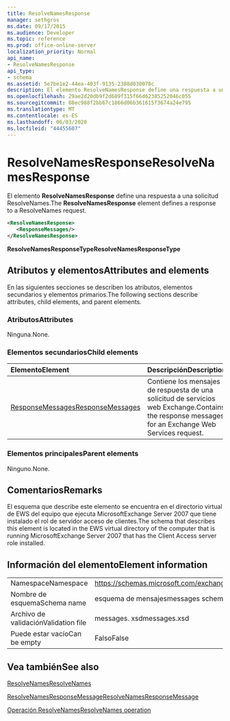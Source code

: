 ```yaml
---
title: ResolveNamesResponse
manager: sethgros
ms.date: 09/17/2015
ms.audience: Developer
ms.topic: reference
ms.prod: office-online-server
localization_priority: Normal
api_name:
- ResolveNamesResponse
api_type:
- schema
ms.assetid: 5e7be1e2-44ea-403f-9135-2388d030078c
description: El elemento ResolveNamesResponse define una respuesta a una solicitud ResolveNames.
ms.openlocfilehash: 29ae2d20db9f2d689f315f66d62385252046c055
ms.sourcegitcommit: 88ec988f2bb67c1866d06b361615f3674a24e795
ms.translationtype: MT
ms.contentlocale: es-ES
ms.lasthandoff: 06/03/2020
ms.locfileid: "44455607"
---
```

# <a name="resolvenamesresponse"></a><span data-ttu-id="7342d-103">ResolveNamesResponse</span><span class="sxs-lookup"><span data-stu-id="7342d-103">ResolveNamesResponse</span></span>

<span data-ttu-id="7342d-104">El elemento **ResolveNamesResponse** define una respuesta a una solicitud ResolveNames.</span><span class="sxs-lookup"><span data-stu-id="7342d-104">The **ResolveNamesResponse** element defines a response to a ResolveNames request.</span></span> 
  
```xml
<ResolveNamesResponse>
   <ResponseMessages/>
</ResolveNamesResponse>
```

 <span data-ttu-id="7342d-105">**ResolveNamesResponseType**</span><span class="sxs-lookup"><span data-stu-id="7342d-105">**ResolveNamesResponseType**</span></span>
## <a name="attributes-and-elements"></a><span data-ttu-id="7342d-106">Atributos y elementos</span><span class="sxs-lookup"><span data-stu-id="7342d-106">Attributes and elements</span></span>

<span data-ttu-id="7342d-107">En las siguientes secciones se describen los atributos, elementos secundarios y elementos primarios.</span><span class="sxs-lookup"><span data-stu-id="7342d-107">The following sections describe attributes, child elements, and parent elements.</span></span>
  
### <a name="attributes"></a><span data-ttu-id="7342d-108">Atributos</span><span class="sxs-lookup"><span data-stu-id="7342d-108">Attributes</span></span>

<span data-ttu-id="7342d-109">Ninguna.</span><span class="sxs-lookup"><span data-stu-id="7342d-109">None.</span></span>
  
### <a name="child-elements"></a><span data-ttu-id="7342d-110">Elementos secundarios</span><span class="sxs-lookup"><span data-stu-id="7342d-110">Child elements</span></span>

|<span data-ttu-id="7342d-111">**Elemento**</span><span class="sxs-lookup"><span data-stu-id="7342d-111">**Element**</span></span>|<span data-ttu-id="7342d-112">**Descripción**</span><span class="sxs-lookup"><span data-stu-id="7342d-112">**Description**</span></span>|
|:-----|:-----|
|[<span data-ttu-id="7342d-113">ResponseMessages</span><span class="sxs-lookup"><span data-stu-id="7342d-113">ResponseMessages</span></span>](responsemessages.md) <br/> |<span data-ttu-id="7342d-114">Contiene los mensajes de respuesta de una solicitud de servicios web Exchange.</span><span class="sxs-lookup"><span data-stu-id="7342d-114">Contains the response messages for an Exchange Web Services request.</span></span>  <br/> |
   
### <a name="parent-elements"></a><span data-ttu-id="7342d-115">Elementos principales</span><span class="sxs-lookup"><span data-stu-id="7342d-115">Parent elements</span></span>

<span data-ttu-id="7342d-116">Ninguno.</span><span class="sxs-lookup"><span data-stu-id="7342d-116">None.</span></span>
  
## <a name="remarks"></a><span data-ttu-id="7342d-117">Comentarios</span><span class="sxs-lookup"><span data-stu-id="7342d-117">Remarks</span></span>

<span data-ttu-id="7342d-118">El esquema que describe este elemento se encuentra en el directorio virtual de EWS del equipo que ejecuta MicrosoftExchange Server 2007 que tiene instalado el rol de servidor acceso de clientes.</span><span class="sxs-lookup"><span data-stu-id="7342d-118">The schema that describes this element is located in the EWS virtual directory of the computer that is running MicrosoftExchange Server 2007 that has the Client Access server role installed.</span></span>
  
## <a name="element-information"></a><span data-ttu-id="7342d-119">Información del elemento</span><span class="sxs-lookup"><span data-stu-id="7342d-119">Element information</span></span>

|||
|:-----|:-----|
|<span data-ttu-id="7342d-120">Namespace</span><span class="sxs-lookup"><span data-stu-id="7342d-120">Namespace</span></span>  <br/> |https://schemas.microsoft.com/exchange/services/2006/messages  <br/> |
|<span data-ttu-id="7342d-121">Nombre de esquema</span><span class="sxs-lookup"><span data-stu-id="7342d-121">Schema name</span></span>  <br/> |<span data-ttu-id="7342d-122">esquema de mensajes</span><span class="sxs-lookup"><span data-stu-id="7342d-122">messages schema</span></span>  <br/> |
|<span data-ttu-id="7342d-123">Archivo de validación</span><span class="sxs-lookup"><span data-stu-id="7342d-123">Validation file</span></span>  <br/> |<span data-ttu-id="7342d-124">messages. xsd</span><span class="sxs-lookup"><span data-stu-id="7342d-124">messages.xsd</span></span>  <br/> |
|<span data-ttu-id="7342d-125">Puede estar vacío</span><span class="sxs-lookup"><span data-stu-id="7342d-125">Can be empty</span></span>  <br/> |<span data-ttu-id="7342d-126">Falso</span><span class="sxs-lookup"><span data-stu-id="7342d-126">False</span></span>  <br/> |
   
## <a name="see-also"></a><span data-ttu-id="7342d-127">Vea también</span><span class="sxs-lookup"><span data-stu-id="7342d-127">See also</span></span>



[<span data-ttu-id="7342d-128">ResolveNames</span><span class="sxs-lookup"><span data-stu-id="7342d-128">ResolveNames</span></span>](resolvenames.md)
  
[<span data-ttu-id="7342d-129">ResolveNamesResponseMessage</span><span class="sxs-lookup"><span data-stu-id="7342d-129">ResolveNamesResponseMessage</span></span>](resolvenamesresponsemessage.md)
  
[<span data-ttu-id="7342d-130">Operación ResolveNames</span><span class="sxs-lookup"><span data-stu-id="7342d-130">ResolveNames operation</span></span>](resolvenames-operation.md)

